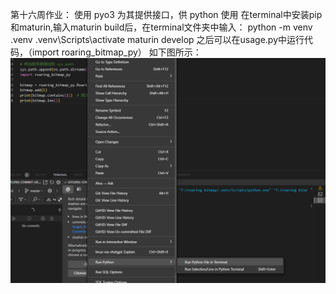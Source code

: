 第十六周作业：
使用 pyo3 为其提供接口，供 python 使用
在terminal中安装pip和maturin,输入maturin build后，在terminal文件夹中输入：
python -m venv .venv
.venv\Scripts\activate
maturin develop 
之后可以在usage.py中运行代码，（import roaring_bitmap_py）
如下图所示：
![Alt text](5eb68fd0573aa74783ed1f0dc29b4e5.png)